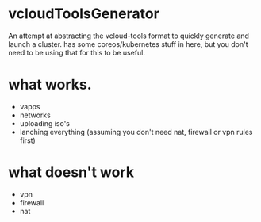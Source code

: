 # vcloudToolsGenerator
An attempt at abstracting the vcloud-tools format to quickly generate and launch a cluster.  has some coreos/kubernetes stuff in here, but you don't need to be using that for this to be useful.

what works.
==
- vapps
- networks
- uploading iso's
- lanching everything (assuming you don't need nat, firewall or vpn rules first)

what doesn't work
==
- vpn
- firewall
- nat

